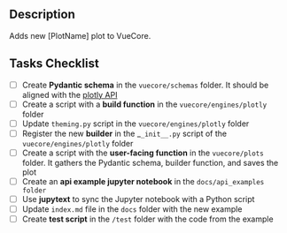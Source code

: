 ## Description
Adds new [PlotName] plot to VueCore.

## Tasks Checklist
- [ ] Create **Pydantic schema** in the `vuecore/schemas` folder. It should be aligned with the [plotly API](https://plotly.com/python-api-reference/index.html)
- [ ]  Create a script with a **build function** in the `vuecore/engines/plotly` folder
- [ ] Update `theming.py` script in the `vuecore/engines/plotly` folder
- [ ] Register the new **builder** in the _`_init__.py` script of the `vuecore/engines/plotly` folder
- [ ] Create a script with the **user-facing function** in the `vuecore/plots` folder. It gathers the Pydantic schema, builder function, and saves the plot
- [ ] Create an **api example jupyter notebook** in the `docs/api_examples folder`
- [ ] Use **jupytext** to sync the Jupyter notebook with a Python script
- [ ] Update `index.md` file in the `docs` folder with the new example
- [ ] Create **test script** in the `/test` folder with the code from the example
